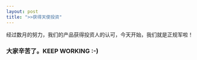 ```yaml
---
layout: post
title: ">>获得天使投资"
---
```




经过数月的努力，我们的产品获得投资人的认可，今天开始，我们就是正规军啦！

### 大家辛苦了。KEEP WORKING :-)